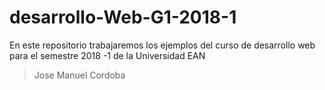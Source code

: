 # desarrollo-Web-G1-2018-1
En este repositorio trabajaremos los ejemplos del curso de desarrollo web para el semestre 2018 -1 de la Universidad EAN

>Jose Manuel Cordoba 

